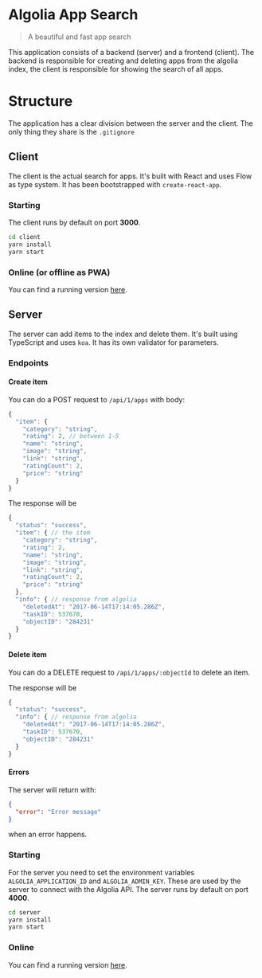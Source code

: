 # Algolia App Search
> A beautiful and fast app search

This application consists of a backend (server) and a frontend (client). The backend is responsible for creating and deleting apps from the algolia index, the client is responsible for showing the search of all apps.

# Structure
The application has a clear division between the server and the client. The only thing they share is the `.gitignore`

## Client
The client is the actual search for apps. It's built with React and uses Flow as type system. It has been bootstrapped with `create-react-app`.

### Starting
The client runs by default on port **3000**.

```bash
cd client
yarn install
yarn start
```

### Online (or offline as PWA)

You can find a running version [here](https://algolia-client-qirpapvkyf.now.sh).


## Server
The server can add items to the index and delete them. It's built using TypeScript and uses `koa`. It has its own validator for parameters.

### Endpoints

#### Create item
You can do a POST request to `/api/1/apps` with body:

```js
{
  "item": {
    "category": "string",
    "rating": 2, // between 1-5
    "name": "string",
    "image": "string",
    "link": "string",
    "ratingCount": 2,
    "price": "string"
  }
}
```

The response will be

```js
{
  "status": "success",
  "item": { // the item
    "category": "string",
    "rating": 2,
    "name": "string",
    "image": "string",
    "link": "string",
    "ratingCount": 2,
    "price": "string"
  },
  "info": { // response from algolia
    "deletedAt": "2017-06-14T17:14:05.286Z",
    "taskID": 537670,
    "objectID": "284231"
  }
}
```

#### Delete item
You can do a DELETE request to `/api/1/apps/:objectId` to delete an item.

The response will be

```js
{
  "status": "success",
  "info": { // response from algolia
    "deletedAt": "2017-06-14T17:14:05.286Z",
    "taskID": 537670,
    "objectID": "284231"
  }
}
```

#### Errors

The server will return with:

```json
{
  "error": "Error message"
}
```

when an error happens.

### Starting

For the server you need to set the environment variables `ALGOLIA_APPLICATION_ID` and `ALGOLIA_ADMIN_KEY`. These are used by the server to connect with the Algolia API. The server runs by default on port **4000**.

```bash
cd server
yarn install
yarn start
```

### Online

You can find a running version [here](https://algolia-server.herokuapp.com/).

